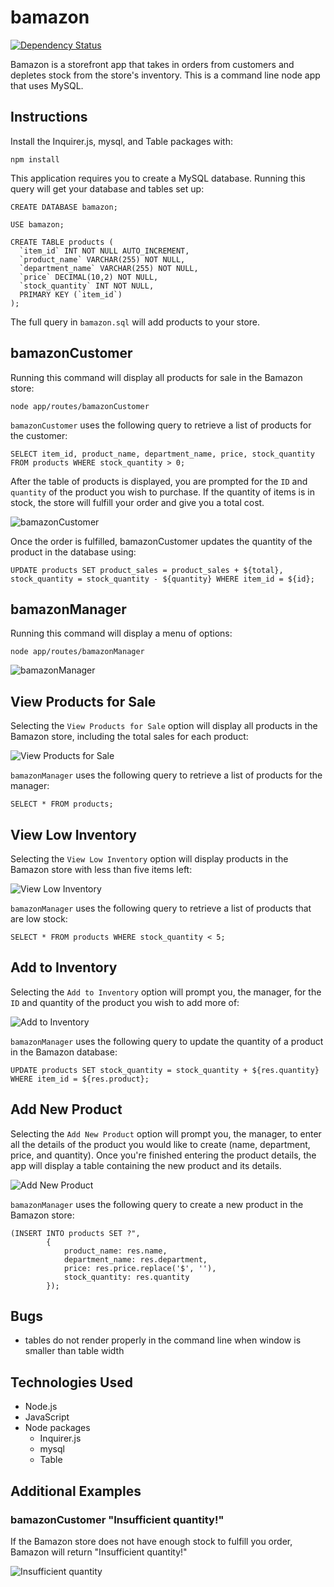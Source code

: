 # bamazon

[![Dependency Status](https://david-dm.org/jlouie10/bamazon.svg)](https://david-dm.org/jlouie10/bamazon)

Bamazon is a storefront app that takes in orders from customers and depletes stock from the store's inventory. This is a command line node app that uses MySQL.

## Instructions

Install the Inquirer.js, mysql, and Table packages with:

```
npm install
```

This application requires you to create a MySQL database. Running this query will get your database and tables set up:

```
CREATE DATABASE bamazon;

USE bamazon;

CREATE TABLE products (
  `item_id` INT NOT NULL AUTO_INCREMENT,
  `product_name` VARCHAR(255) NOT NULL,
  `department_name` VARCHAR(255) NOT NULL,
  `price` DECIMAL(10,2) NOT NULL,
  `stock_quantity` INT NOT NULL,
  PRIMARY KEY (`item_id`)
);
```

The full query in `bamazon.sql` will add products to your store.

## bamazonCustomer

Running this command will display all products for sale in the Bamazon store:

```
node app/routes/bamazonCustomer
```

`bamazonCustomer` uses the following query to retrieve a list of products for the customer:

```
SELECT item_id, product_name, department_name, price, stock_quantity FROM products WHERE stock_quantity > 0;
```

After the table of products is displayed, you are prompted for the `ID` and `quantity` of the product you wish to purchase. If the quantity of items is in stock, the store will fulfill your order and give you a total cost.

![bamazonCustomer](examples/customer.png)

Once the order is fulfilled, bamazonCustomer updates the quantity of the product in the database using:

```
UPDATE products SET product_sales = product_sales + ${total}, stock_quantity = stock_quantity - ${quantity} WHERE item_id = ${id};
```

## bamazonManager

Running this command will display a menu of options:

```
node app/routes/bamazonManager
```

![bamazonManager](examples/manager.png)

## View Products for Sale

Selecting the `View Products for Sale` option will display all products in the Bamazon store, including the total sales for each product:

![View Products for Sale](examples/manager_products.png)

`bamazonManager` uses the following query to retrieve a list of products for the manager:

```
SELECT * FROM products;
```

## View Low Inventory

Selecting the `View Low Inventory` option will display products in the Bamazon store with less than five items left:

![View Low Inventory](examples/manager_low_inventory.png)

`bamazonManager` uses the following query to retrieve a list of products that are low stock:

```
SELECT * FROM products WHERE stock_quantity < 5;
```

## Add to Inventory

Selecting the `Add to Inventory` option will prompt you, the manager, for the `ID` and quantity of the product you wish to add more of:

![Add to Inventory](examples/manager_add_inventory.png)

`bamazonManager` uses the following query to update the quantity of a product in the Bamazon database:

```
UPDATE products SET stock_quantity = stock_quantity + ${res.quantity} WHERE item_id = ${res.product};
```

## Add New Product

Selecting the `Add New Product` option will prompt you, the manager, to enter all the details of the product you would like to create (name, department, price, and quantity). Once you're finished entering the product details, the app will display a table containing the new product and its details.

![Add New Product](examples/manager_new_product.png)

`bamazonManager` uses the following query to create a new product in the Bamazon store:

```
(INSERT INTO products SET ?",
        {
            product_name: res.name,
            department_name: res.department,
            price: res.price.replace('$', ''),
            stock_quantity: res.quantity
        });
```

## Bugs

* tables do not render properly in the command line when window is smaller than table width

## Technologies Used

* Node.js
* JavaScript
* Node packages
    * Inquirer.js
    * mysql
    * Table

## Additional Examples

### bamazonCustomer "Insufficient quantity!"

If the Bamazon store does not have enough stock to fulfill you order, Bamazon will return "Insufficient quantity!"

![Insufficient quantity](examples/customer_insufficient_quantity.png)